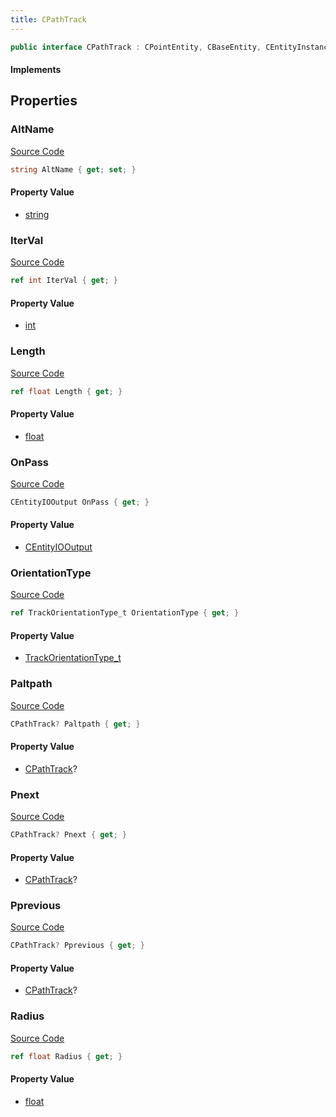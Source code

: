 ```yaml
---
title: CPathTrack
---
```


```csharp
public interface CPathTrack : CPointEntity, CBaseEntity, CEntityInstance, ISchemaClass<CEntityInstance>, ISchemaClass<CBaseEntity>, ISchemaClass<CPointEntity>, ISchemaClass<CPathTrack>, ISchemaField, ISchemaClass, INativeHandle
```

#### Implements

## Properties

### AltName

[Source Code](https://github.com/swiftly-solution/swiftlys2/blob/beta/managed/src/SwiftlyS2.Generated/Schemas/Interfaces/CPathTrack.cs#L26)

```csharp
string AltName { get; set; }
```

#### Property Value

- [string](https://learn.microsoft.com/dotnet/api/system.string)

### IterVal

[Source Code](https://github.com/swiftly-solution/swiftlys2/blob/beta/managed/src/SwiftlyS2.Generated/Schemas/Interfaces/CPathTrack.cs#L28)

```csharp
ref int IterVal { get; }
```

#### Property Value

- [int](https://learn.microsoft.com/dotnet/api/system.int32)

### Length

[Source Code](https://github.com/swiftly-solution/swiftlys2/blob/beta/managed/src/SwiftlyS2.Generated/Schemas/Interfaces/CPathTrack.cs#L24)

```csharp
ref float Length { get; }
```

#### Property Value

- [float](https://learn.microsoft.com/dotnet/api/system.single)

### OnPass

[Source Code](https://github.com/swiftly-solution/swiftlys2/blob/beta/managed/src/SwiftlyS2.Generated/Schemas/Interfaces/CPathTrack.cs#L32)

```csharp
CEntityIOOutput OnPass { get; }
```

#### Property Value

- [CEntityIOOutput](/docs/api/shared/schemadefinitions/centityiooutput)

### OrientationType

[Source Code](https://github.com/swiftly-solution/swiftlys2/blob/beta/managed/src/SwiftlyS2.Generated/Schemas/Interfaces/CPathTrack.cs#L30)

```csharp
ref TrackOrientationType_t OrientationType { get; }
```

#### Property Value

- [TrackOrientationType_t](/docs/api/shared/schemadefinitions/trackorientationtype_t)

### Paltpath

[Source Code](https://github.com/swiftly-solution/swiftlys2/blob/beta/managed/src/SwiftlyS2.Generated/Schemas/Interfaces/CPathTrack.cs#L20)

```csharp
CPathTrack? Paltpath { get; }
```

#### Property Value

- [CPathTrack](/docs/api/shared/schemadefinitions/cpathtrack)?

### Pnext

[Source Code](https://github.com/swiftly-solution/swiftlys2/blob/beta/managed/src/SwiftlyS2.Generated/Schemas/Interfaces/CPathTrack.cs#L16)

```csharp
CPathTrack? Pnext { get; }
```

#### Property Value

- [CPathTrack](/docs/api/shared/schemadefinitions/cpathtrack)?

### Pprevious

[Source Code](https://github.com/swiftly-solution/swiftlys2/blob/beta/managed/src/SwiftlyS2.Generated/Schemas/Interfaces/CPathTrack.cs#L18)

```csharp
CPathTrack? Pprevious { get; }
```

#### Property Value

- [CPathTrack](/docs/api/shared/schemadefinitions/cpathtrack)?

### Radius

[Source Code](https://github.com/swiftly-solution/swiftlys2/blob/beta/managed/src/SwiftlyS2.Generated/Schemas/Interfaces/CPathTrack.cs#L22)

```csharp
ref float Radius { get; }
```

#### Property Value

- [float](https://learn.microsoft.com/dotnet/api/system.single)

